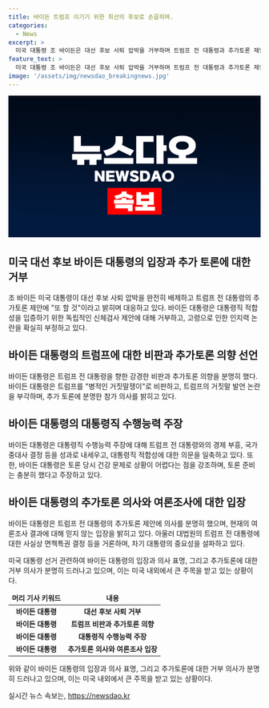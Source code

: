 ```yaml
---
title: 바이든 트럼프 이기기 위한 최선의 후보로 손꼽히며.
categories:
  - News
excerpt: >
  미국 대통령 조 바이든은 대선 후보 사퇴 압박을 거부하며 트럼프 전 대통령과 추가토론 제안에 또 할 것이라고 단언했다. 민주당 안팎에서 높아지는 건강 문제와 관련된 의문에 대해 인지력 검사를 받겠느냐는 질문에는 매일 인지력 검사를 받고 있다며 거부했고, 토론 당시의 상태를 강조하며 나쁜 밤이었고, 아팠고 피로했다고 설명했다. 또한, 트럼프의 거짓말 발언 논란을 부각하며, 트럼프 집권 시의 경제 부정적 결과를 경고하고 대선에서 이길 것을 강조했다. 각종 여론 조사에서도 의문이 제기되는 상황에서도 바이든 대통령은 후보직 사퇴를 완전히 배제하고 있다.
feature_text: >
  미국 대통령 조 바이든은 대선 후보 사퇴 압박을 거부하며 트럼프 전 대통령과 추가토론 제안에 또 할 것이라고 단언했다. 민주당 안팎에서 높아지는 건강 문제와 관련된 의문에 대해 인지력 검사를 받겠느냐는 질문에는 매일 인지력 검사를 받고 있다며 거부했고, 토론 당시의 상태를 강조하며 나쁜 밤이었고, 아팠고 피로했다고 설명했다. 또한, 트럼프의 거짓말 발언 논란을 부각하며, 트럼프 집권 시의 경제 부정적 결과를 경고하고 대선에서 이길 것을 강조했다. 각종 여론 조사에서도 의문이 제기되는 상황에서도 바이든 대통령은 후보직 사퇴를 완전히 배제하고 있다.
image: '/assets/img/newsdao_breakingnews.jpg'
---
```


<p><img src="/assets/img/newsdao_breakingnews.jpg" alt="firstkoreanews 속보" /></p>

<h2 data-ke-size="size26">미국 대선 후보 바이든 대통령의 입장과 추가 토론에 대한 거부</h2>

<p data-ke-size="size16">조 바이든 미국 대통령이 대선 후보 사퇴 압박을 완전히 배제하고 트럼프 전 대통령의 추가토론 제안에 "또 할 것"이라고 밝히며 대응하고 있다. 바이든 대통령은 대통령직 적합성을 입증하기 위한 독립적인 신체검사 제안에 대해 거부하고, 고령으로 인한 인지력 논란을 확실히 부정하고 있다.</p>

<h2 data-ke-size="size26">바이든 대통령의 트럼프에 대한 비판과 추가토론 의향 선언</h2>

<p data-ke-size="size16">바이든 대통령은 트럼프 전 대통령을 향한 강경한 비판과 추가토론 의향을 분명히 했다. 바이든 대통령은 트럼프를 "병적인 거짓말쟁이"로 비판하고, 트럼프의 거짓말 발언 논란을 부각하며, 추가 토론에 분명한 참가 의사를 밝히고 있다. </p>

<h2 data-ke-size="size26">바이든 대통령의 대통령직 수행능력 주장</h2>

<p data-ke-size="size16">바이든 대통령은 대통령직 수행능력 주장에 대해 트럼프 전 대통령와의 경제 부흥, 국가 중대사 결정 등을 성과로 내세우고, 대통령직 적합성에 대한 의문을 일축하고 있다. 또한, 바이든 대통령은 토론 당시 건강 문제로 상황이 어렵다는 점을 강조하며, 토론 준비는 충분히 했다고 주장하고 있다.</p>

<h2 data-ke-size="size26">바이든 대통령의 추가토론 의사와 여론조사에 대한 입장</h2>

<p data-ke-size="size16">바이든 대통령은 트럼프 전 대통령의 추가토론 제안에 의사를 분명히 했으며, 현재의 여론조사 결과에 대해 믿지 않는 입장을 밝히고 있다. 아울러 대법원의 트럼프 전 대통령에 대한 사실상 면책특권 결정 등을 거론하며, 차기 대통령의 중요성을 설파하고 있다. </p>

<p data-ke-size="size16">미국 대통령 선거 관련하여 바이든 대통령의 입장과 의사 표명, 그리고 추가토론에 대한 거부 의사가 분명히 드러나고 있으며, 이는 미국 내외에서 큰 주목을 받고 있는 상황이다. </p>

<table>
    <thead>
        <tr>
            <td style="text-align: center; height: 17px;"><b>머리 기사 키워드</b></td>
            <td style="text-align: center; height: 17px;"><b>내용</b></td>
        </tr>
    </thead>
    <tbody>
        <tr>
            <td style="text-align: center; height: 17px;"><b>바이든 대통령</b></td>
            <td style="text-align: center; height: 17px;"><b>대선 후보 사퇴 거부</b></td>
        </tr>
        <tr>
            <td style="text-align: center; height: 17px;"><b>바이든 대통령</b></td>
            <td style="text-align: center; height: 17px;"><b>트럼프 비판과 추가토론 의향</b></td>
        </tr>
        <tr>
            <td style="text-align: center; height: 17px;"><b>바이든 대통령</b></td>
            <td style="text-align: center; height: 17px;"><b>대통령직 수행능력 주장</b></td>
        </tr>
        <tr>
            <td style="text-align: center; height: 17px;"><b>바이든 대통령</b></td>
            <td style="text-align: center; height: 17px;"><b>추가토론 의사와 여론조사 입장</b></td>
        </tr>
    </tbody>
</table>

<p data-ke-size="size16">위와 같이 바이든 대통령의 입장과 의사 표명, 그리고 추가토론에 대한 거부 의사가 분명히 드러나고 있으며, 이는 미국 내외에서 큰 주목을 받고 있는 상황이다. </p>
실시간 뉴스 속보는, <a href="https://newsdao.kr" rel="dofollow">https://newsdao.kr</a>


